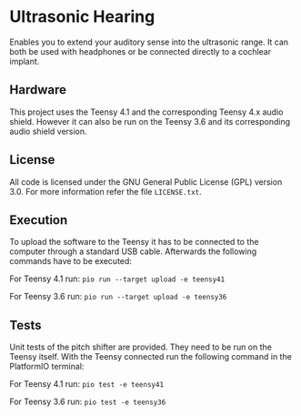 Ultrasonic Hearing
==================

Enables you to extend your auditory sense into the ultrasonic range.
It can both be used with headphones or be connected directly to a cochlear implant.


Hardware
--------

This project uses the Teensy 4.1 and the corresponding Teensy 4.x audio shield.
However it can also be run on the Teensy 3.6 and its corresponding audio shield version.


License
-------

All code is licensed under the GNU General Public License (GPL) version 3.0.
For more information refer the file `LICENSE.txt`.


Execution
---------

To upload the software to the Teensy it has to be connected to the computer through a standard USB cable.
Afterwards the following commands have to be executed:

For Teensy 4.1 run: `pio run --target upload -e teensy41`

For Teensy 3.6 run: `pio run --target upload -e teensy36`


Tests
-----

Unit tests of the pitch shifter are provided.
They need to be run on the Teensy itself.
With the Teensy connected run the following command in the PlatformIO terminal:

For Teensy 4.1 run: `pio test -e teensy41`

For Teensy 3.6 run: `pio test -e teensy36`
